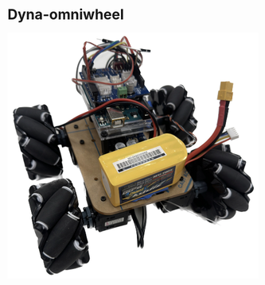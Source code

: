 # Dyna-omniwheel


![Isoview of dyna-omniwheel](https://github.com/TanJunKiat/dyna-omniwheel/blob/main/images/isoview.jpeg)
